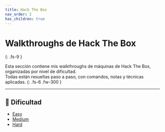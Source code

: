 ```yaml
---
title: Hack The Box
nav_order: 2
has_children: true
---
```


# Walkthroughs de Hack The Box
{: .fs-9 }

Esta sección contiene mis walkthroughs de máquinas de Hack The Box, organizadas por nivel de dificultad.  
Todas están resueltas paso a paso, con comandos, notas y técnicas aplicadas.
{: .fs-6 .fw-300 }

---

## 🧭 Dificultad

- [Easy](easy/index.md)
- [Medium](medium/index.md)
- [Hard](hard/index.md)
